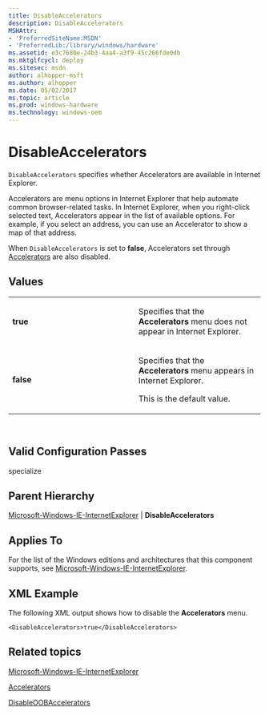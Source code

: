 ```yaml
---
title: DisableAccelerators
description: DisableAccelerators
MSHAttr:
- 'PreferredSiteName:MSDN'
- 'PreferredLib:/library/windows/hardware'
ms.assetid: e3c7680e-24b3-4aa4-a3f9-45c266fde0db
ms.mktglfcycl: deploy
ms.sitesec: msdn
author: alhopper-msft
ms.author: alhopper
ms.date: 05/02/2017
ms.topic: article
ms.prod: windows-hardware
ms.technology: windows-oem
---
```


# DisableAccelerators


`DisableAccelerators` specifies whether Accelerators are available in Internet Explorer.

Accelerators are menu options in Internet Explorer that help automate common browser-related tasks. In Internet Explorer, when you right-click selected text, Accelerators appear in the list of available options. For example, if you select an address, you can use an Accelerator to show a map of that address.

When `DisableAccelerators` is set to **false**, Accelerators set through [Accelerators](microsoft-windows-ie-internetexplorer-accelerators.md) are also disabled.

## Values


<table>
<colgroup>
<col width="50%" />
<col width="50%" />
</colgroup>
<tbody>
<tr class="odd">
<td><p><strong>true</strong></p></td>
<td><p>Specifies that the <strong>Accelerators</strong> menu does not appear in Internet Explorer.</p></td>
</tr>
<tr class="even">
<td><p><strong>false</strong></p></td>
<td><p>Specifies that the <strong>Accelerators</strong> menu appears in Internet Explorer.</p>
<p>This is the default value.</p></td>
</tr>
</tbody>
</table>

 

## Valid Configuration Passes


specialize

## Parent Hierarchy


[Microsoft-Windows-IE-InternetExplorer](microsoft-windows-ie-internetexplorer.md) | **DisableAccelerators**

## Applies To


For the list of the Windows editions and architectures that this component supports, see [Microsoft-Windows-IE-InternetExplorer](microsoft-windows-ie-internetexplorer.md).

## XML Example


The following XML output shows how to disable the **Accelerators** menu.

```
<DisableAccelerators>true</DisableAccelerators>
```

## Related topics


[Microsoft-Windows-IE-InternetExplorer](microsoft-windows-ie-internetexplorer.md)

[Accelerators](microsoft-windows-ie-internetexplorer-accelerators.md)

[DisableOOBAccelerators](microsoft-windows-ie-internetexplorer-disableoobaccelerators.md)

 

 







